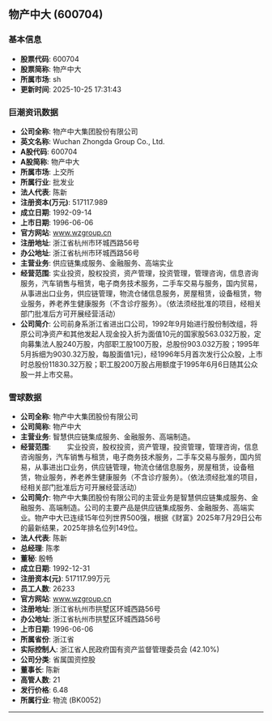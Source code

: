 ## 物产中大 (600704)

### 基本信息

- **股票代码**: 600704
- **股票简称**: 物产中大
- **所属市场**: sh
- **更新时间**: 2025-10-25 17:31:43

### 巨潮资讯数据

- **公司全称**: 物产中大集团股份有限公司
- **英文名称**: Wuchan Zhongda Group Co., Ltd.
- **A股代码**: 600704
- **A股简称**: 物产中大
- **所属市场**: 上交所
- **所属行业**: 批发业
- **法人代表**: 陈新
- **注册资本(万元)**: 517117.989
- **成立日期**: 1992-09-14
- **上市日期**: 1996-06-06
- **官方网站**: www.wzgroup.cn
- **注册地址**: 浙江省杭州市环城西路56号
- **办公地址**: 浙江省杭州市环城西路56号
- **主营业务**: 供应链集成服务、金融服务、高端实业
- **经营范围**: 实业投资，股权投资，资产管理，投资管理，管理咨询，信息咨询服务，汽车销售与租赁，电子商务技术服务，二手车交易与服务，国内贸易，从事进出口业务，供应链管理，物流仓储信息服务，房屋租赁，设备租赁，物业服务，养老养生健康服务（不含诊疗服务）。（依法须经批准的项目，经相关部门批准后方可开展经营活动）
- **公司简介**: 公司前身系浙江省进出口公司，1992年9月始进行股份制改组，将原公司净资产和其他发起人现金投入折为面值10元的国家股563.032万股，定向募集法人股240万股，内部职工股100万股，总股份903.032万股；1995年5月拆细为9030.32万股，每股面值1元)，经1996年5月首次发行公众股，上市时总股份11830.32万股；职工股200万股占用额度于1995年6月6日随其公众股一并上市交易。

### 雪球数据

- **公司全称**: 物产中大集团股份有限公司
- **公司简称**: 物产中大
- **主营业务**: 智慧供应链集成服务、金融服务、高端制造。
- **经营范围**: 　　实业投资，股权投资，资产管理，投资管理，管理咨询，信息咨询服务，汽车销售与租赁，电子商务技术服务，二手车交易与服务，国内贸易，从事进出口业务，供应链管理，物流仓储信息服务，房屋租赁，设备租赁，物业服务，养老养生健康服务（不含诊疗服务）。（依法须经批准的项目，经相关部门批准后方可开展经营活动）
- **公司简介**: 物产中大集团股份有限公司的主营业务是智慧供应链集成服务、金融服务、高端制造。公司的主要产品是供应链集成服务、金融服务、高端实业。物产中大已连续15年位列世界500强，根据《财富》2025年7月29日公布的最新结果，2025年排名位列149位。
- **法人代表**: 陈新
- **总经理**: 陈孝
- **董秘**: 殷畅
- **成立日期**: 1992-12-31
- **注册资本(元)**: 517117.99万元
- **员工人数**: 26233
- **官方网站**: www.wzgroup.cn
- **注册地址**: 浙江省杭州市拱墅区环城西路56号
- **办公地址**: 浙江省杭州市拱墅区环城西路56号
- **上市日期**: 1996-06-06
- **所属省份**: 浙江省
- **实际控制人**: 浙江省人民政府国有资产监督管理委员会 (42.10%)
- **公司分类**: 省属国资控股
- **董事长**: 陈新
- **高管人数**: 21
- **发行价格**: 6.48
- **所属行业**: 物流 (BK0052)

---